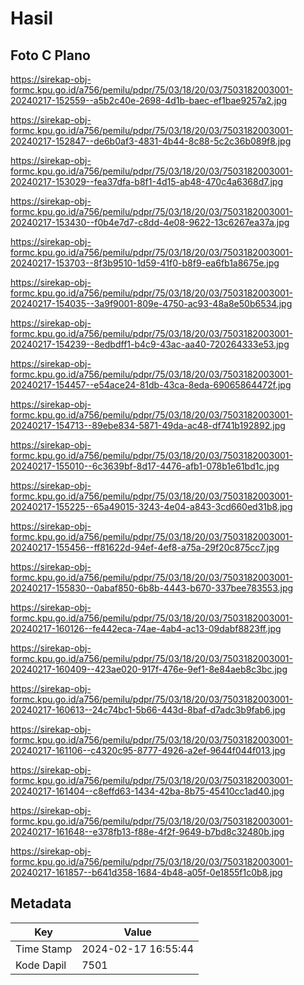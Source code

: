 # Hasil

## Foto C Plano

https://sirekap-obj-formc.kpu.go.id/a756/pemilu/pdpr/75/03/18/20/03/7503182003001-20240217-152559--a5b2c40e-2698-4d1b-baec-ef1bae9257a2.jpg

https://sirekap-obj-formc.kpu.go.id/a756/pemilu/pdpr/75/03/18/20/03/7503182003001-20240217-152847--de6b0af3-4831-4b44-8c88-5c2c36b089f8.jpg

https://sirekap-obj-formc.kpu.go.id/a756/pemilu/pdpr/75/03/18/20/03/7503182003001-20240217-153029--fea37dfa-b8f1-4d15-ab48-470c4a6368d7.jpg

https://sirekap-obj-formc.kpu.go.id/a756/pemilu/pdpr/75/03/18/20/03/7503182003001-20240217-153430--f0b4e7d7-c8dd-4e08-9622-13c6267ea37a.jpg

https://sirekap-obj-formc.kpu.go.id/a756/pemilu/pdpr/75/03/18/20/03/7503182003001-20240217-153703--8f3b9510-1d59-41f0-b8f9-ea6fb1a8675e.jpg

https://sirekap-obj-formc.kpu.go.id/a756/pemilu/pdpr/75/03/18/20/03/7503182003001-20240217-154035--3a9f9001-809e-4750-ac93-48a8e50b6534.jpg

https://sirekap-obj-formc.kpu.go.id/a756/pemilu/pdpr/75/03/18/20/03/7503182003001-20240217-154239--8edbdff1-b4c9-43ac-aa40-720264333e53.jpg

https://sirekap-obj-formc.kpu.go.id/a756/pemilu/pdpr/75/03/18/20/03/7503182003001-20240217-154457--e54ace24-81db-43ca-8eda-69065864472f.jpg

https://sirekap-obj-formc.kpu.go.id/a756/pemilu/pdpr/75/03/18/20/03/7503182003001-20240217-154713--89ebe834-5871-49da-ac48-df741b192892.jpg

https://sirekap-obj-formc.kpu.go.id/a756/pemilu/pdpr/75/03/18/20/03/7503182003001-20240217-155010--6c3639bf-8d17-4476-afb1-078b1e61bd1c.jpg

https://sirekap-obj-formc.kpu.go.id/a756/pemilu/pdpr/75/03/18/20/03/7503182003001-20240217-155225--65a49015-3243-4e04-a843-3cd660ed31b8.jpg

https://sirekap-obj-formc.kpu.go.id/a756/pemilu/pdpr/75/03/18/20/03/7503182003001-20240217-155456--ff81622d-94ef-4ef8-a75a-29f20c875cc7.jpg

https://sirekap-obj-formc.kpu.go.id/a756/pemilu/pdpr/75/03/18/20/03/7503182003001-20240217-155830--0abaf850-6b8b-4443-b670-337bee783553.jpg

https://sirekap-obj-formc.kpu.go.id/a756/pemilu/pdpr/75/03/18/20/03/7503182003001-20240217-160126--fe442eca-74ae-4ab4-ac13-09dabf8823ff.jpg

https://sirekap-obj-formc.kpu.go.id/a756/pemilu/pdpr/75/03/18/20/03/7503182003001-20240217-160409--423ae020-917f-476e-9ef1-8e84aeb8c3bc.jpg

https://sirekap-obj-formc.kpu.go.id/a756/pemilu/pdpr/75/03/18/20/03/7503182003001-20240217-160613--24c74bc1-5b66-443d-8baf-d7adc3b9fab6.jpg

https://sirekap-obj-formc.kpu.go.id/a756/pemilu/pdpr/75/03/18/20/03/7503182003001-20240217-161106--c4320c95-8777-4926-a2ef-9644f044f013.jpg

https://sirekap-obj-formc.kpu.go.id/a756/pemilu/pdpr/75/03/18/20/03/7503182003001-20240217-161404--c8effd63-1434-42ba-8b75-45410cc1ad40.jpg

https://sirekap-obj-formc.kpu.go.id/a756/pemilu/pdpr/75/03/18/20/03/7503182003001-20240217-161648--e378fb13-f88e-4f2f-9649-b7bd8c32480b.jpg

https://sirekap-obj-formc.kpu.go.id/a756/pemilu/pdpr/75/03/18/20/03/7503182003001-20240217-161857--b641d358-1684-4b48-a05f-0e1855f1c0b8.jpg


## Metadata

| Key        | Value               |
| ---------- | ------------------- |
| Time Stamp | 2024-02-17 16:55:44 |
| Kode Dapil | 7501                |



